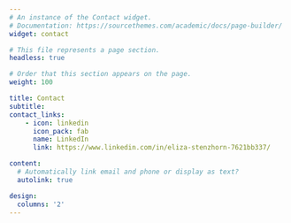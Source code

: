 ```yaml
---
# An instance of the Contact widget.
# Documentation: https://sourcethemes.com/academic/docs/page-builder/
widget: contact

# This file represents a page section.
headless: true

# Order that this section appears on the page.
weight: 100

title: Contact
subtitle:
contact_links:
    - icon: linkedin
      icon_pack: fab
      name: LinkedIn
      link: https://www.linkedin.com/in/eliza-stenzhorn-7621bb337/

content:
  # Automatically link email and phone or display as text?
  autolink: true

design:
  columns: '2'
---
```

